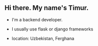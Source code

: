 ## Hi there. My name's Timur. 

- I'm a backend developer. 
- I usually use flask or django frameworks

- location: Uzbekistan, Ferghana
